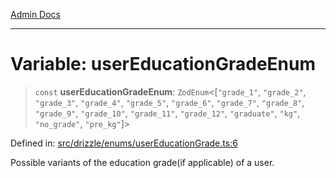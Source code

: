 [Admin Docs](/)

***

# Variable: userEducationGradeEnum

> `const` **userEducationGradeEnum**: `ZodEnum`\<\[`"grade_1"`, `"grade_2"`, `"grade_3"`, `"grade_4"`, `"grade_5"`, `"grade_6"`, `"grade_7"`, `"grade_8"`, `"grade_9"`, `"grade_10"`, `"grade_11"`, `"grade_12"`, `"graduate"`, `"kg"`, `"no_grade"`, `"pre_kg"`\]\>

Defined in: [src/drizzle/enums/userEducationGrade.ts:6](https://github.com/PalisadoesFoundation/talawa-api/blob/be5955174726b793a9d0896706e81c3e939858bf/src/drizzle/enums/userEducationGrade.ts#L6)

Possible variants of the education grade(if applicable) of a user.
